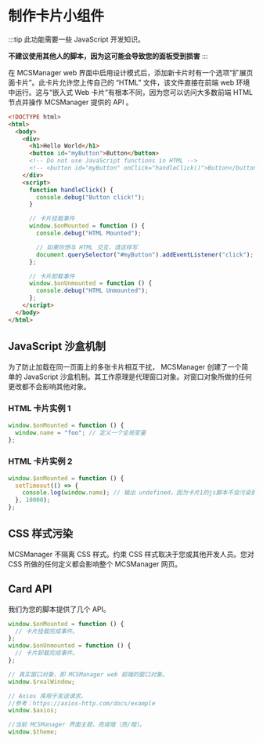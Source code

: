 # 制作卡片小组件

:::tip
此功能需要一些 JavaScript 开发知识。

**不建议使用其他人的脚本，因为这可能会导致您的面板受到损害**
:::

在 MCSManager web 界面中启用设计模式后，添加新卡片时有一个选项“扩展页面卡片”。此卡片允许您上传自己的 “HTML” 文件，该文件直接在前端 web 环境中运行。这与“嵌入式 Web 卡片”有根本不同，因为您可以访问大多数前端 HTML 节点并操作 MCSManager 提供的 API 。

```html
<!DOCTYPE html>
<html>
  <body>
    <div>
      <h1>Hello World</h1>
      <button id="myButton">Button</button>
      <!-- Do not use JavaScript functions in HTML -->
      <!-- <button id="myButton" onClick="handleClick()">Button</button> -->
    </div>
    <script>
      function handleClick() {
        console.debug("Button click!");
      }

      // 卡片挂载事件
      window.$onMounted = function () {
        console.debug("HTML Mounted");

        // 如果你想与 HTML 交互，请这样写
        document.querySelector("#myButton").addEventListener("click");
      };

      // 卡片卸载事件
      window.$onUnmounted = function () {
        console.debug("HTML Unmounted");
      };
    </script>
  </body>
</html>
```

## JavaScript 沙盒机制

为了防止加载在同一页面上的多张卡片相互干扰， MCSManager 创建了一个简单的 JavaScript 沙盒机制。其工作原理是代理窗口对象。对窗口对象所做的任何更改都不会影响其他对象。

### HTML 卡片实例 1

```js
window.$onMounted = function () {
  window.name = "foo"; // 定义一个全局变量
};
```

### HTML 卡片实例 2

```js
window.$onMounted = function () {
  setTimeout(() => {
    console.log(window.name); // 输出 undefined，因为卡片1的js脚本不会污染到其他任何卡片
  }, 10000);
};
```

## CSS 样式污染

MCSManager 不隔离 CSS 样式。约束 CSS 样式取决于您或其他开发人员。您对 CSS 所做的任何定义都会影响整个 MCSManager 网页。

## Card API

我们为您的脚本提供了几个 API。

```js
window.$onMounted = function () {
  // 卡片挂载完成事件。
};
window.$onUnmounted = function () {
  // 卡片卸载完成事件。
};

// 真实窗口对象，即 MCSManager web 前端的窗口对象。
window.$realWindow;

// Axios 库用于发送请求。
//参考：https://axios-http.com/docs/example
window.$axios;

//当前 MCSManager 界面主题，亮或暗（亮/暗）。
window.$theme;
```
